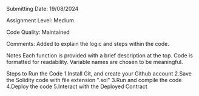 Submitting Date: 19/08/2024

Assignment Level: Medium

Code Quality: Maintained

Comments: Added to explain the logic and steps within the code.

Notes Each function is provided with a brief description at the top. Code is formatted for readability. Variable names are chosen to be meaningful.

Steps to Run the Code 
1.Install Git, and create your Github account 
2.Save the Solidity code with file extension ".sol" 
3.Run and compile the code 
4.Deploy the code 
5.Interact with the Deployed Contract